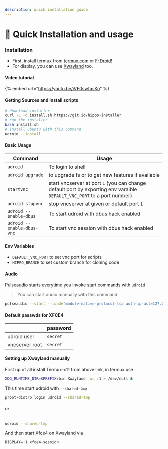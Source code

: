```yaml
---
description: quick installation guide
---
```


# 📖 Quick Installation and usage

### Installation

* First, install termux from [termux.com](https://termux.com) or [F-Droid!](https://f-droid.org/en/packages/com.termux/)
* For display, you can use [Xwayland](https://github.com/termux/termux-x11) too.

#### Video tutorial

{% embed url="https://youtu.be/iVF0swfqsKo" %}

#### Getting Sources and install scripts

```bash
# download installer
curl -L -o install.sh https://git.io/hippo-installer
# run the installer
bash install.sh
# Install ubuntu with this command
udroid --install
```

#### Basic Usage

| **Command**                | **Usage**                                                                                                               |
| -------------------------- | ----------------------------------------------------------------------------------------------------------------------- |
| `udroid`                   | To login to shell                                                                                                       |
| `udroid upgrade`           | to upgrade fs or to get new features if available                                                                       |
| `startvnc`                 | start vncserver at port `1` (you can change default port by exporting env varaible `DEFAULT_VNC_PORT` to a port number) |
| `udroid stopvnc`           | stop vncserver at given or default port `1`                                                                             |
| `udroid --enable-dbus`     | To start udroid with dbus hack enabled                                                                                  |
| `udroid --enable-dbus-vnc` | To start vnc session with dbus hack enabled                                                                             |

#### Env Variables

* `DEFAULT_VNC_PORT` to set vnc port for scripts
* `HIPPO_BRANCH` to set custom branch for cloning code

#### Audio

Pulseaudio starts everytime you invoke start commands with `udroid`

> You can start audio manually with this command

```bash
pulseaudio --start --load="module-native-protocol-tcp auth-ip-acl=127.0.0.1 auth-anonymous=1" --exit-idle-time=-1
```

#### Default passwds for XFCE4

|                | password |
| -------------- | -------- |
| udroid user    | `secret` |
| vncserver root | `secret` |

#### Setting up Xwayland manually

First up of all install Termux-x11 from above link, in termux use

```bash
XDG_RUNTIME_DIR=$PREFIX/bin Xwayland -ac :1 > /dev/null &
```

This time start udroid with `--shared-tmp`

```bash
proot-distro login udroid --shared-tmp
```
###### or
```bash
udroid --shared-tmp
```

And then start Xfce4 on Xwayland via

```
DISPLAY=:1 xfce4-session
```
